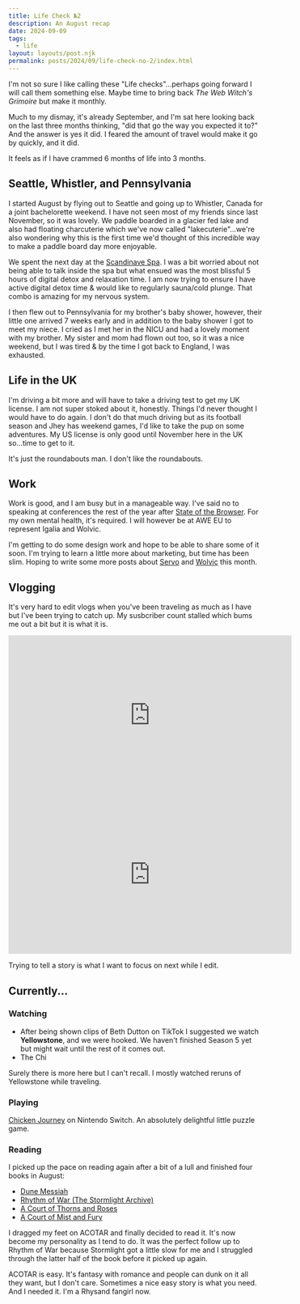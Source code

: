 ```yaml
---
title: Life Check №2
description: An August recap
date: 2024-09-09
tags:
  - life
layout: layouts/post.njk
permalink: posts/2024/09/life-check-no-2/index.html
---
```


I'm not so sure I like calling these "Life checks"...perhaps going forward I will call them something else. Maybe time to bring back _The Web Witch's Grimoire_ but make it monthly. 

Much to my dismay, it's already September, and I'm sat here looking back on the last three months thinking, "did that go the way you expected it to?" And the answer is yes it did. I feared the amount of travel would make it go by quickly, and it did. 

It feels as if I have crammed 6 months of life into 3 months.  

## Seattle, Whistler, and Pennsylvania
I started August by flying out to Seattle and going up to Whistler, Canada for a joint bachelorette weekend. I have not seen most of my friends since last November, so it was lovely. We paddle boarded in a glacier fed lake and also had floating charcuterie which we've now called "lakecuterie"...we're also wondering why this is the first time we'd thought of this incredible way to make a paddle board day more enjoyable. 

We spent the next day at the [Scandinave Spa](https://www.scandinave.com/whistler). I was a bit worried about not being able to talk inside the spa but what ensued was the most blissful 5 hours of digital detox and relaxation time. I am now trying to ensure I have active digital detox time & would like to regularly sauna/cold plunge. That combo is amazing for my nervous system. 

I then flew out to Pennsylvania for my brother's baby shower, however, their little one arrived 7 weeks early and in addition to the baby shower I got to meet my niece. I cried as I met her in the NICU and had a lovely moment with my brother. My sister and mom had flown out too, so it was a nice weekend, but I was tired & by the time I got back to England, I was exhausted. 

## Life in the UK
I'm driving a bit more and will have to take a driving test to get my UK license. I am not super stoked about it, honestly. Things I'd never thought I would have to do again. I don't do that much driving but as its football season and Jhey has weekend games, I'd like to take the pup on some adventures. My US license is only good until November here in the UK so...time to get to it.

It's just the roundabouts man. I don't like the roundabouts. 

## Work 
Work is good, and I am busy but in a manageable way. I've said no to speaking at conferences the rest of the year after [State of the Browser](https://2024.stateofthebrowser.com/). For my own mental health, it's required. I will however be at AWE EU to represent Igalia and Wolvic. 

I'm getting to do some design work and hope to be able to share some of it soon. I'm trying to learn a little more about marketing, but time has been slim. Hoping to write some more posts about [Servo](https://servo.org/) and [Wolvic](https://wolvic.com/en/) this month.

## Vlogging
It's very hard to edit vlogs when you've been traveling as much as I have but I've been trying to catch up. My susbcriber count stalled which bums me out a bit but it is what it is. 

<iframe width="560" height="315" src="https://www.youtube.com/embed/jhbij53YVXc?si=3H4t95E7VyTKt6jj" title="YouTube video player" frameborder="0" allow="accelerometer; autoplay; clipboard-write; encrypted-media; gyroscope; picture-in-picture; web-share" referrerpolicy="strict-origin-when-cross-origin" allowfullscreen></iframe>

<iframe width="560" height="315" src="https://www.youtube.com/embed/xq4mf8XH3Fw?si=m8kCNiqSriCgYQnj" title="YouTube video player" frameborder="0" allow="accelerometer; autoplay; clipboard-write; encrypted-media; gyroscope; picture-in-picture; web-share" referrerpolicy="strict-origin-when-cross-origin" allowfullscreen></iframe>

Trying to tell a story is what I want to focus on next while I edit. 

## Currently... 

### Watching
- After being shown clips of Beth Dutton on TikTok I suggested we watch **Yellowstone**, and we were hooked. We haven't finished Season 5 yet but might wait until the rest of it comes out. 
- The Chi 

Surely there is more here but I can't recall. I mostly watched reruns of Yellowstone while traveling. 

### Playing

[Chicken Journey](https://www.nintendo.com/us/store/products/chicken-journey-switch/) on Nintendo Switch. An absolutely delightful little puzzle game. 

### Reading 
I picked up the pace on reading again after a bit of a lull and finished four books in August:
- [Dune Messiah](https://amzn.to/4eaDcai)
- [Rhythm of War (The Stormlight Archive)](https://amzn.to/3XiOHpc)
- [A Court of Thorns and Roses](https://amzn.to/4dTnvV8)
- [A Court of Mist and Fury](https://amzn.to/4evO6I3)

I dragged my feet on ACOTAR and finally decided to read it. It's now become my personality as I tend to do. It was the perfect follow up to Rhythm of War because Stormlight got a little slow for me and I struggled through the latter half of the book before it picked up again. 

ACOTAR is easy. It's fantasy with romance and people can dunk on it all they want, but I don't care. Sometimes a nice easy story is what you need. And I needed it. I'm a Rhysand fangirl now. 
